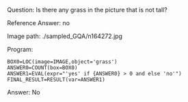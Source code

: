 Question: Is there any grass in the picture that is not tall?

Reference Answer: no

Image path: ./sampled_GQA/n164272.jpg

Program:

```
BOX0=LOC(image=IMAGE,object='grass')
ANSWER0=COUNT(box=BOX0)
ANSWER1=EVAL(expr="'yes' if {ANSWER0} > 0 and else 'no'")
FINAL_RESULT=RESULT(var=ANSWER1)
```
Answer: No

